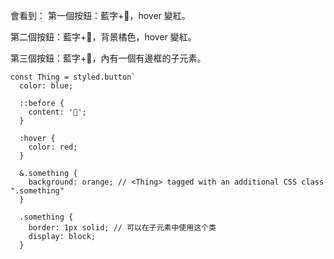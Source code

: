 會看到：
第一個按鈕：藍字+🚀，hover 變紅。

第二個按鈕：藍字+🚀，背景橘色，hover 變紅。

第三個按鈕：藍字+🚀，內有一個有邊框的子元素。

```
const Thing = styled.button`
  color: blue;

  ::before {
    content: '🚀';
  }

  :hover {
    color: red;
  }

  &.something {
    background: orange; // <Thing> tagged with an additional CSS class ".something"
  }

  .something {
    border: 1px solid; // 可以在子元素中使用这个类
    display: block;
  }

```
